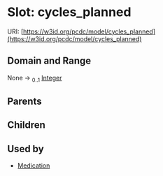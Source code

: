 
# Slot: cycles_planned




URI: [https://w3id.org/pcdc/model/cycles_planned](https://w3id.org/pcdc/model/cycles_planned)


## Domain and Range

None &#8594;  <sub>0..1</sub> [Integer](types/Integer.md)

## Parents


## Children


## Used by

 * [Medication](Medication.md)
